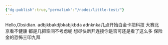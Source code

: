 ```yaml
---
{"dg-publish":true,"permalink":"/nodes/little-test/"}
---
```


Hello,Obsidian.
adbjkbakdjbkabjkbda
adnknka几点开始白金卡把科技
大赛北京看不健康
都是几把空间不考虑呢
想尽快断开连接你是否可还是看了这么多
保险金的恐怖三叩九拜
